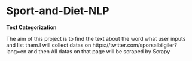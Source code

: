 # Sport-and-Diet-NLP

**Text Categorization**
<p>
The aim of this project is to find the text about the word what user inputs and list them.I will collect datas on https://twitter.com/sporsalbilgiler?lang=en and then All datas on that page will be scraped by Scrapy
</p>

